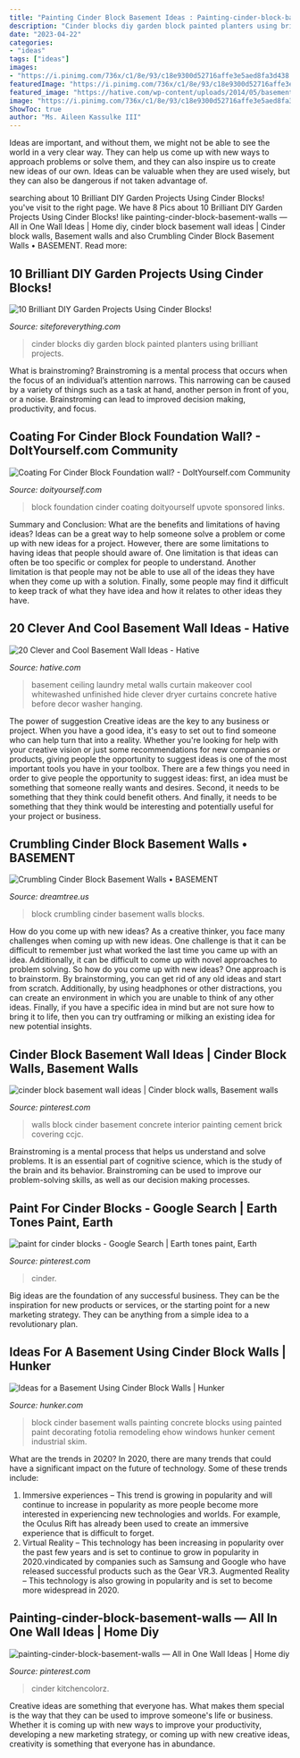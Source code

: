 ```yaml
---
title: "Painting Cinder Block Basement Ideas : Painting-cinder-block-basement-walls — All In One Wall Ideas"
description: "Cinder blocks diy garden block painted planters using brilliant projects"
date: "2023-04-22"
categories:
- "ideas"
tags: ["ideas"]
images:
- "https://i.pinimg.com/736x/c1/8e/93/c18e9300d52716affe3e5aed8fa3d438.jpg"
featuredImage: "https://i.pinimg.com/736x/c1/8e/93/c18e9300d52716affe3e5aed8fa3d438.jpg"
featured_image: "https://hative.com/wp-content/uploads/2014/05/basement-wall-ideas/9-curtain-for-basement-wall.jpg"
image: "https://i.pinimg.com/736x/c1/8e/93/c18e9300d52716affe3e5aed8fa3d438.jpg"
ShowToc: true
author: "Ms. Aileen Kassulke III"
---
```



Ideas are important, and without them, we might not be able to see the world in a very clear way. They can help us come up with new ways to approach problems or solve them, and they can also inspire us to create new ideas of our own. Ideas can be valuable when they are used wisely, but they can also be dangerous if not taken advantage of.

	

		
searching about 10 Brilliant DIY Garden Projects Using Cinder Blocks! you've visit to the right page. We have 8 Pics about 10 Brilliant DIY Garden Projects Using Cinder Blocks! like painting-cinder-block-basement-walls — All in One Wall Ideas | Home diy, cinder block basement wall ideas | Cinder block walls, Basement walls and also Crumbling Cinder Block Basement Walls • BASEMENT. Read more:
		
    
## 10 Brilliant DIY Garden Projects Using Cinder Blocks!

<img loading=lazy src="http://siteforeverything.com/wp-content/uploads/2016/04/Cinder-Block-Ideas-10.jpg" onerror="this.onerror=null;this.src='https://tse3.mm.bing.net/th?id=OIP.fw1WjnT7LBPs-OJmYdXkTwHaKr&amp;pid=15.1';" alt="10 Brilliant DIY Garden Projects Using Cinder Blocks!">

_Source: siteforeverything.com_

>cinder blocks diy garden block painted planters using brilliant projects. 

	

What is brainstroming? Brainstroming is a mental process that occurs when the focus of an individual’s attention narrows. This narrowing can be caused by a variety of things such as a task at hand, another person in front of you, or a noise. Brainstroming can lead to improved decision making, productivity, and focus.

    
## Coating For Cinder Block Foundation Wall? - DoItYourself.com Community

<img loading=lazy src="https://www.doityourself.com/forum/attachments/basements-attics-crawl-spaces/33845d1403931010-coating-cinder-block-foundation-wall-untitled.jpg" onerror="this.onerror=null;this.src='https://tse2.mm.bing.net/th?id=OIP.ILEIHwUDxUCWFL295tZsJgHaHO&amp;pid=15.1';" alt="Coating For Cinder Block Foundation wall? - DoItYourself.com Community">

_Source: doityourself.com_

>block foundation cinder coating doityourself upvote sponsored links. 

	

Summary and Conclusion: What are the benefits and limitations of having ideas?
Ideas can be a great way to help someone solve a problem or come up with new ideas for a project. However, there are some limitations to having ideas that people should aware of. One limitation is that ideas can often be too specific or complex for people to understand. Another limitation is that people may not be able to use all of the ideas they have when they come up with a solution. Finally, some people may find it difficult to keep track of what they have idea and how it relates to other ideas they have.

    
## 20 Clever And Cool Basement Wall Ideas - Hative

<img loading=lazy src="https://hative.com/wp-content/uploads/2014/05/basement-wall-ideas/9-curtain-for-basement-wall.jpg" onerror="this.onerror=null;this.src='https://tse1.mm.bing.net/th?id=OIP.q0tQZrSR7t4WKemPkogjvgHaKJ&amp;pid=15.1';" alt="20 Clever and Cool Basement Wall Ideas - Hative">

_Source: hative.com_

>basement ceiling laundry metal walls curtain makeover cool whitewashed unfinished hide clever dryer curtains concrete hative before decor washer hanging. 

	

The power of suggestion
Creative ideas are the key to any business or project. When you have a good idea, it's easy to set out to find someone who can help turn that into a reality. Whether you're looking for help with your creative vision or just some recommendations for new companies or products, giving people the opportunity to suggest ideas is one of the most important tools you have in your toolbox.
There are a few things you need in order to give people the opportunity to suggest ideas: first, an idea must be something that someone really wants and desires. Second, it needs to be something that they think could benefit others. And finally, it needs to be something that they think would be interesting and potentially useful for your project or business.

    
## Crumbling Cinder Block Basement Walls • BASEMENT

<img loading=lazy src="https://s3.wasabisys.com/dreamtree/2017/08/crumbling-cinder-block-basement-wallsconcrete-cinder-blocks-crumbling-home-improvement-stack-exchange-1024x1024.jpg" onerror="this.onerror=null;this.src='https://tse4.mm.bing.net/th?id=OIP.JGEX0bBlfC7MotblfyiSDQHaHa&amp;pid=15.1';" alt="Crumbling Cinder Block Basement Walls • BASEMENT">

_Source: dreamtree.us_

>block crumbling cinder basement walls blocks. 

	

How do you come up with new ideas?
As a creative thinker, you face many challenges when coming up with new ideas. One challenge is that it can be difficult to remember just what worked the last time you came up with an idea. Additionally, it can be difficult to come up with novel approaches to problem solving.  So how do you come up with new ideas? 
One approach is to brainstorm. By brainstorming, you can get rid of any old ideas and start from scratch. Additionally, by using headphones or other distractions, you can create an environment in which you are unable to think of any other ideas. Finally, if you have a specific idea in mind but are not sure how to bring it to life, then you can try outframing or milking an existing idea for new potential insights.

    
## Cinder Block Basement Wall Ideas | Cinder Block Walls, Basement Walls

<img loading=lazy src="https://i.pinimg.com/736x/7c/11/42/7c1142a6aee084758dd7320205491dbd--basement-walls-basement-ideas.jpg" onerror="this.onerror=null;this.src='https://tse1.mm.bing.net/th?id=OIP.9b4UPBx7g-DVuahnfzsv9AHaFn&amp;pid=15.1';" alt="cinder block basement wall ideas | Cinder block walls, Basement walls">

_Source: pinterest.com_

>walls block cinder basement concrete interior painting cement brick covering ccjc. 

	

Brainstroming is a mental process that helps us understand and solve problems. It is an essential part of cognitive science, which is the study of the brain and its behavior. Brainstroming can be used to improve our problem-solving skills, as well as our decision making processes.

    
## Paint For Cinder Blocks - Google Search | Earth Tones Paint, Earth

<img loading=lazy src="https://i.pinimg.com/736x/c1/8e/93/c18e9300d52716affe3e5aed8fa3d438.jpg" onerror="this.onerror=null;this.src='https://tse3.mm.bing.net/th?id=OIP.BIHOd9UU9FTCiWw_Mr83JwHaHR&amp;pid=15.1';" alt="paint for cinder blocks - Google Search | Earth tones paint, Earth">

_Source: pinterest.com_

>cinder. 

	

Big ideas are the foundation of any successful business. They can be the inspiration for new products or services, or the starting point for a new marketing strategy. They can be anything from a simple idea to a revolutionary plan.

    
## Ideas For A Basement Using Cinder Block Walls | Hunker

<img loading=lazy src="https://img.hunkercdn.com/640/cppd/41/123/fotolia_8861235_XS.jpg" onerror="this.onerror=null;this.src='https://tse3.mm.bing.net/th?id=OIP.KYCtOip7r-R_1B0y12-L3gHaJ3&amp;pid=15.1';" alt="Ideas for a Basement Using Cinder Block Walls | Hunker">

_Source: hunker.com_

>block cinder basement walls painting concrete blocks using painted paint decorating fotolia remodeling ehow windows hunker cement industrial skim. 

	

What are the trends in 2020?
In 2020, there are many trends that could have a significant impact on the future of technology. Some of these trends include:
1. Immersive experiences – This trend is growing in popularity and will continue to increase in popularity as more people become more interested in experiencing new technologies and worlds. For example, the Oculus Rift has already been used to create an immersive experience that is difficult to forget.
2. Virtual Reality – This technology has been increasing in popularity over the past few years and is set to continue to grow in popularity in 2020.vindicated by companies such as Samsung and Google who have released successful products such as the Gear VR.3. Augmented Reality – This technology is also growing in popularity and is set to become more widespread in 2020.

    
## Painting-cinder-block-basement-walls — All In One Wall Ideas | Home Diy

<img loading=lazy src="https://i.pinimg.com/originals/32/7c/e3/327ce3743ee0bb47787db5605085f782.jpg" onerror="this.onerror=null;this.src='https://tse1.mm.bing.net/th?id=OIP.6RUUOgMRdiomoCR-m51B7AHaKP&amp;pid=15.1';" alt="painting-cinder-block-basement-walls — All in One Wall Ideas | Home diy">

_Source: pinterest.com_

>cinder kitchencolorz. 

	

Creative ideas are something that everyone has. What makes them special is the way that they can be used to improve someone's life or business. Whether it is coming up with new ways to improve your productivity, developing a new marketing strategy, or coming up with new creative ideas, creativity is something that everyone has in abundance.

